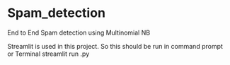 # Spam_detection
End to End Spam detection using Multinomial NB 

Streamlit is used in this project. So this should be run in command prompt or Terminal streamlit run <filename>.py
